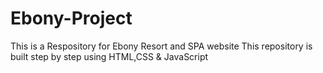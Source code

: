 # Ebony-Project
This is a Respository for Ebony Resort and SPA website
This repository is built step by step using HTML,CSS & JavaScript
